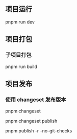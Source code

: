 ## 项目运行
pnpm run dev

## 项目打包

### 子项目打包
pnpm run build


## 项目发布
### 使用 changeset 发布版本

pnpm changeset

pnpm changeset publish

pnpm publish -r -no-git-checks